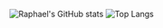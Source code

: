 ![Raphael's GitHub stats](https://github-readme-stats.vercel.app/api?username=raphael-hfs&show_icons=true&theme=synthwave)
![Top Langs](https://github-readme-stats.vercel.app/api/top-langs/?username=raphael-hfs&langs_count=8&theme=dracula)
